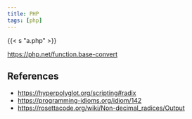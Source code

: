 ```yaml
---
title: PHP
tags: [php]
---
```


{{< s "a.php" >}}

<https://php.net/function.base-convert>

## References

- <https://hyperpolyglot.org/scripting#radix>
- <https://programming-idioms.org/idiom/142>
- <https://rosettacode.org/wiki/Non-decimal_radices/Output>
